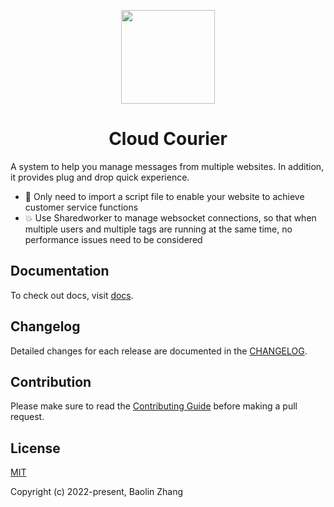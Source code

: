 <p align="center">
<img src="https://avatars.githubusercontent.com/u/110147430?s=200&v=4" height="150">
</p>

<h1 align="center">
Cloud Courier
</h1>

A system to help you manage messages from multiple websites. In addition, it provides plug and drop quick experience.

- 🚀 Only need to import a script file to enable your website to achieve customer service functions
- 💥 Use Sharedworker to manage websocket connections, so that when multiple users and multiple tags are running at the same time, no performance issues need to be considered

## Documentation

To check out docs, visit [docs](https://docs.cloudcourier.cn/).

## Changelog

Detailed changes for each release are documented in the [CHANGELOG](https://github.com/CloudCourier/cloud-courier/blob/main/CHANGELOG.md).

## Contribution

Please make sure to read the [Contributing Guide](https://github.com/CloudCourier/cloud-courier/blob/main/.github/contributing.md) before making a pull request.

## License

[MIT](https://github.com/CloudCourier/cloud-courier/blob/main/LICENSE)

Copyright (c) 2022-present, Baolin Zhang
